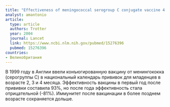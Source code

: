 ```yaml
---
title: "Effectiveness of meningococcal serogroup C conjugate vaccine 4 years after introduction"
analyst: amantonio
article:
  type: article
  authors: Trotter
  year: 2004
  journal: Lancet
  link: https://www.ncbi.nlm.nih.gov/pubmed/15276396
  pubmed: 15276396
countries:
- Великобритания
---
```


В 1999 году в Англии ввели конъюгированную вакцину от менингококка (серогруппы С) в национальный календарь прививок для младенцев в возрасте 2, 3 и 4 месяца. Эффективность вакцины в первый год после прививки составила 93%, но после года эффективность стала отрицательной (-81%). Иммунитет после вакцинации в более позднем возрасте сохраняется дольше.
